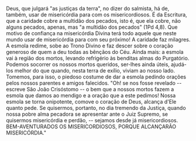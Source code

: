 Deus, que julgará "as justiças da terra", no dizer do salmista, há de, também, usar de misericórdia para com os misericordiosos. É da Escritura, que a caridade cobre a multidão dos pecados, isto é, que ela cobre, não alguns pecados, apenas, mas "a multidão dos pecados" (1Pd 4,8). Que motivo de confiança na misericórdia Divina terá todo aquele que neste mundo usar de misericórdia para com seu próximo! A caridade faz milagres. A esmola redime, sobe ao Trono Divino e faz descer sobre o coração generoso de quem a deu todas as bênçãos do Céu. Ainda mais: a esmola vai à região dos mortos, levando refrigério às benditas almas do Purgatório. Podemos socorrer os nossos mortos queridos, ser-lhes ainda úteis, ajudá-los melhor do que quando, nesta terra de exílio, viviam ao nosso lado. Tomemos, para isso, o piedoso costume de dar a esmola pedindo orações pelos nossos parentes e amigos falecidos. "Oh! se nos fosse revelado -- escreve São João Crisóstomo -- o bem que a nossos mortos fazem a esmola que damos ao mendigo e a oração que a este pedimos! Nossa esmola se torna onipotente, comove o coração de Deus, alcança d'Ele quanto pede. Se quisermos, portanto, no dia tremendo da Justiça, quando nossa pobre alma pecadora se apresentar ante o Juiz Supremo, se quisermos misericórdia e perdão, -- sejamos desde já misericordiosos. BEM-AVENTURADOS OS MISERICORDIOSOS, PORQUE ALCANÇARÃO MISERICÓRDIA."